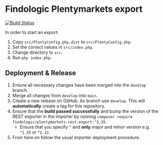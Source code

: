 # Findologic Plentymarkets export

[![Build Status](https://travis-ci.org/findologic/plentymarkets-rest-export.svg?branch=master)](https://travis-ci.org/findologic/plentymarkets-rest-export)

In order to start an export:
1. Copy `src/PlentyConfig.php.dist` to `src/PlentyConfig.php`.
2. Set the correct values in `src/index.php`.
3. Change directory to `src`.
4. Run `php index.php`.

## Deployment & Release

1. Ensure all necessary changes have been merged into the `develop` branch.
1. Merge all changes from `develop` into `main`.
1. Create a new release on GitHub. As branch use `develop`. This will **automatically** create
a tag for this repository.
1. Ensure that the **build passed successfully** and bump the version of the REST exporter in
the importer by running `composer require findologic/plentymarkets-rest-export:^1.35`.
   * Ensure that you specify `^` and **only** major and minor version e.g. `^1.35` or `^2.12`.
1. From here on follow the usual importer deployment procedure.
